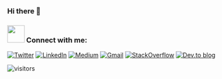 ### Hi there 👋


### <img src="assets/handshake.gif" width = "40px">&nbsp;Connect with me:
[![Twitter](https://img.shields.io/badge/twitter-%231DA1F2.svg?&style=for-the-badge&logo=twitter&logoColor=white)](https://twitter.com/javascriptking)
 [![LinkedIn](https://img.shields.io/badge/linkedin-%230077B5.svg?&style=for-the-badge&logo=linkedin&logoColor=white)](https://www.linkedin.com/in/rao123dk/)
 [<img alt="Medium" src="https://img.shields.io/badge/Medium-%23000000.svg?style=for-the-badge&logo=Medium&logoColor=white"/>](https://medium.com/@rao123dk)
[<img alt="Gmail" src="https://img.shields.io/badge/Gmail-D14836?style=for-the-badge&logo=gmail&logoColor=white" />](mailto:javascriptkingdom@gmail.com?subject=From%20GitHub&body=Hi,%20there.%20Found%20you%20on%20GitHub.)
[![StackOverflow](https://img.shields.io/badge/stackoverflow-003E54.svg?style=for-the-badge&logo=stackoverflow&logoColor=yellow)](https://stackoverflow.com/users/4704616/dheeraj-kumar-rao)
[![Dev.to blog](https://img.shields.io/badge/dev.to-0A0A0A?style=for-the-badge&logo=dev.to&logoColor=white)](https://dev.to/rao123dk)

![visitors](https://visitor-badge.laobi.icu/badge?page_id=rao123dk)

<!--
**javascriptkingdom/javascriptkingdom** is a ✨ _special_ ✨ repository because its `README.md` (this file) appears on your GitHub profile.

Here are some ideas to get you started:

- 🔭 I’m currently working on ...
- 🌱 I’m currently learning ...
- 👯 I’m looking to collaborate on ...
- 🤔 I’m looking for help with ...
- 💬 Ask me about ...
- 📫 How to reach me: ...
- 😄 Pronouns: ...
- ⚡ Fun fact: ...
-->

